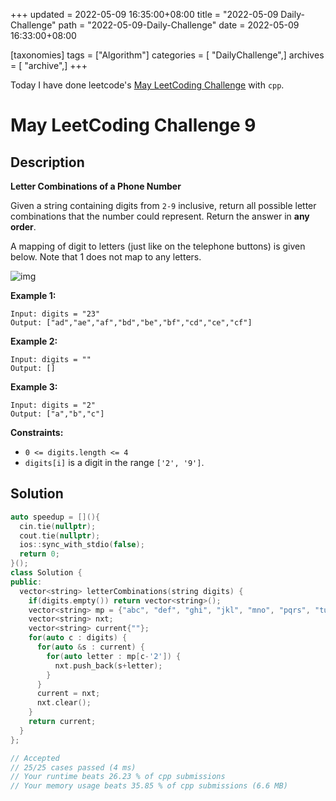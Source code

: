 +++
updated = 2022-05-09 16:35:00+08:00
title = "2022-05-09 Daily-Challenge"
path = "2022-05-09-Daily-Challenge"
date = 2022-05-09 16:33:00+08:00

[taxonomies]
tags = ["Algorithm"]
categories = [ "DailyChallenge",]
archives = [ "archive",]
+++

Today I have done leetcode's [May LeetCoding Challenge](https://leetcode.com/problems/letter-combinations-of-a-phone-number/) with `cpp`.

<!-- more -->

# May LeetCoding Challenge 9

## Description

**Letter Combinations of a Phone Number**

Given a string containing digits from `2-9` inclusive, return all possible letter combinations that the number could represent. Return the answer in **any order**.

A mapping of digit to letters (just like on the telephone buttons) is given below. Note that 1 does not map to any letters.

![img](https://upload.wikimedia.org/wikipedia/commons/thumb/7/73/Telephone-keypad2.svg/200px-Telephone-keypad2.svg.png)

 

**Example 1:**

```
Input: digits = "23"
Output: ["ad","ae","af","bd","be","bf","cd","ce","cf"]
```

**Example 2:**

```
Input: digits = ""
Output: []
```

**Example 3:**

```
Input: digits = "2"
Output: ["a","b","c"]
```

 

**Constraints:**

- `0 <= digits.length <= 4`
- `digits[i]` is a digit in the range `['2', '9']`.

## Solution

``` cpp
auto speedup = [](){
  cin.tie(nullptr);
  cout.tie(nullptr);
  ios::sync_with_stdio(false);
  return 0;
}();
class Solution {
public:
  vector<string> letterCombinations(string digits) {
    if(digits.empty()) return vector<string>();
    vector<string> mp = {"abc", "def", "ghi", "jkl", "mno", "pqrs", "tuv", "wxyz"};
    vector<string> nxt;
    vector<string> current{""};
    for(auto c : digits) {
      for(auto &s : current) {
        for(auto letter : mp[c-'2']) {
          nxt.push_back(s+letter);
        }
      }
      current = nxt;
      nxt.clear();
    }
    return current;
  }
};

// Accepted
// 25/25 cases passed (4 ms)
// Your runtime beats 26.23 % of cpp submissions
// Your memory usage beats 35.85 % of cpp submissions (6.6 MB)
```

